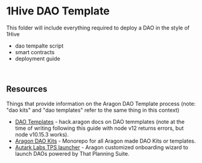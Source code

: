 # 1Hive DAO Template

This folder will include everything required to deploy a DAO in the style of 1Hive
- dao tempalte script
- smart contracts
- deployment guide

<br>

## Resources

Things that provide information on the Aragon DAO Template process (note: "dao kits" and "dao templates" refer to the same thing in this context) 
- [DAO Templates](https://hack.aragon.org/docs/templates-intro) - hack.aragon docs on DAO temmplates (note at the time of writing following this guide with node v12 returns errors, but node v10.15.3 works).
- [Aragon DAO Kits](https://github.com/aragon/dao-kits) - Monorepo for all Aragon made DAO Kits or templates.
- [Autark Labs TPS launcher](https://github.com/AutarkLabs/tps-launcher/) - Aragon customized onboarding wizard to launch DAOs powered by That Planning Suite.

<br>
